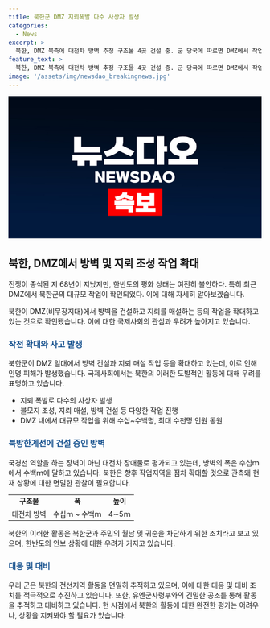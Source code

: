 ```yaml
---
title: 북한군 DMZ 지뢰폭발 다수 사상자 발생
categories:
  - News
excerpt: >
  북한, DMZ 북측에 대전차 방벽 추정 구조물 4곳 건설 중. 군 당국에 따르면 DMZ에서 작업 중이던 북한군 다수 인원이 지뢰 폭발로 사상자 발생. 북한은 전선지역에서 불모지 조성과 지뢰 작업 진행 중. 북한의 군사적 조치로 평가되며, 군사분계선(MDL)을 국경선화하는 활동도 분석 중. 대전차 방벽 추정 구조물은 북측 통문 4곳에 4∼5ｍ 높이로 건설 중. 북한군은 DMZ 내 10여곳에서 인원을 동원, 다양한 작업을 진행하고 있으며, 국경선 역할을 하는 장벽으로평가.
feature_text: >
  북한, DMZ 북측에 대전차 방벽 추정 구조물 4곳 건설 중. 군 당국에 따르면 DMZ에서 작업 중이던 북한군 다수 인원이 지뢰 폭발로 사상자 발생. 북한은 전선지역에서 불모지 조성과 지뢰 작업 진행 중. 북한의 군사적 조치로 평가되며, 군사분계선(MDL)을 국경선화하는 활동도 분석 중. 대전차 방벽 추정 구조물은 북측 통문 4곳에 4∼5ｍ 높이로 건설 중. 북한군은 DMZ 내 10여곳에서 인원을 동원, 다양한 작업을 진행하고 있으며, 국경선 역할을 하는 장벽으로평가.
image: '/assets/img/newsdao_breakingnews.jpg'
---
```


<p><img src="/assets/img/newsdao_breakingnews.jpg" alt="pcversion 속보" /></p>

<h2 data-ke-size="size26">북한, DMZ에서 방벽 및 지뢰 조성 작업 확대</h2>

<p>전쟁이 종식된 지 68년이 지났지만, 한반도의 평화 상태는 여전히 불안하다. 특히 최근 DMZ에서 북한군의 대규모 작업이 확인되었다. 이에 대해 자세히 알아보겠습니다.</p>

<p data-ke-size="size16">북한이 DMZ(비무장지대)에서 방벽을 건설하고 지뢰를 매설하는 등의 작업을 확대하고 있는 것으로 확인됐습니다. 이에 대한 국제사회의 관심과 우려가 높아지고 있습니다.</p>

<h3 data-ke-size="size24"><b><span style="color: #1a5490;">작전 확대와 사고 발생</span></b></h3>

<p>북한군이 DMZ 일대에서 방벽 건설과 지뢰 매설 작업 등을 확대하고 있는데, 이로 인해 인명 피해가 발생했습니다. 국제사회에서는 북한의 이러한 도발적인 활동에 대해 우려를 표명하고 있습니다.</p>

<ul>
  <li>지뢰 폭발로 다수의 사상자 발생</li>
  <li>불모지 조성, 지뢰 매설, 방벽 건설 등 다양한 작업 진행</li>
  <li>DMZ 내에서 대규모 작업을 위해 수십~수백명, 최대 수천명 인원 동원</li>
</ul>

<h3 data-ke-size="size24"><b><span style="color: #1a5490;">북방한계선에 건설 중인 방벽</span></b></h3>

<p>국경선 역할을 하는 장벽이 아닌 대전차 장애물로 평가되고 있는데, 방벽의 폭은 수십ｍ에서 수백ｍ에 달하고 있습니다. 북한은 향후 작업지역을 점차 확대할 것으로 관측돼 현재 상황에 대한 면밀한 관찰이 필요합니다.</p>

<table>
  <tr>
    <td style="text-align: center; height: 17px;"><b>구조물</b></td>
    <td style="text-align: center; height: 17px;"><b>폭</b></td>
    <td style="text-align: center; height: 17px;"><b>높이</b></td>
  </tr>
  <tr>
    <td style="text-align: center; height: 17px;">대전차 방벽</td>
    <td style="text-align: center; height: 17px;">수십ｍ ~ 수백ｍ</td>
    <td style="text-align: center; height: 17px;">4∼5ｍ</td>
  </tr>
</table>

<p>북한의 이러한 활동은 북한군과 주민의 월남 및 귀순을 차단하기 위한 조치라고 보고 있으며, 한반도의 안보 상황에 대한 우려가 커지고 있습니다.</p>

<h3 data-ke-size="size24"><b><span style="color: #1a5490;">대응 및 대비</span></b></h3>

<p>우리 군은 북한의 전선지역 활동을 면밀히 추적하고 있으며, 이에 대한 대응 및 대비 조치를 적극적으로 추진하고 있습니다. 또한, 유엔군사령부와의 긴밀한 공조를 통해 활동을 추적하고 대비하고 있습니다. 현 시점에서 북한의 활동에 대한 완전한 평가는 어려우나, 상황을 지켜봐야 할 필요가 있습니다.</p>

